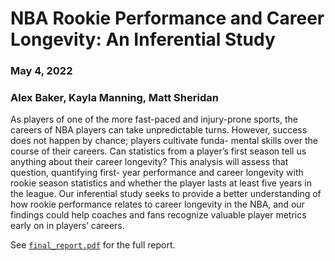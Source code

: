 # NBA Rookie Performance and Career Longevity: An Inferential Study
### May 4, 2022
### Alex Baker, Kayla Manning, Matt Sheridan

As players of one of the more fast-paced and injury-prone sports, the careers of NBA players can
take unpredictable turns. However, success does not happen by chance; players cultivate funda-
mental skills over the course of their careers. Can statistics from a player’s first season tell us
anything about their career longevity? This analysis will assess that question, quantifying first-
year performance and career longevity with rookie season statistics and whether the player lasts
at least five years in the league. Our inferential study seeks to provide a better understanding
of how rookie performance relates to career longevity in the NBA, and our findings could help
coaches and fans recognize valuable player metrics early on in players’ careers.

See [`final_report.pdf`](final_report.pdf) for the full report.